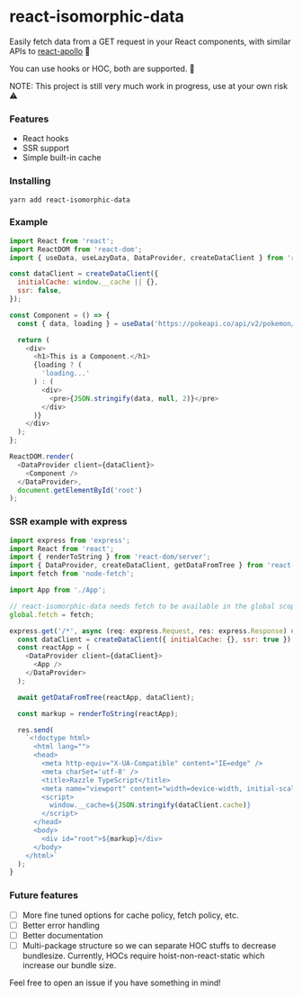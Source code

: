 # react-isomorphic-data
Easily fetch data from a GET request in your React components, with similar APIs to [react-apollo](https://github.com/apollographql/react-apollo/) 🎉

You can use hooks or HOC, both are supported. 🎉

NOTE: This project is still very much work in progress, use at your own risk ⚠️

### Features
- React hooks 
- SSR support
- Simple built-in cache

### Installing
```
yarn add react-isomorphic-data
```

### Example
```javascript
import React from 'react';
import ReactDOM from 'react-dom';
import { useData, useLazyData, DataProvider, createDataClient } from 'react-isomorphic-data';

const dataClient = createDataClient({
  initialCache: window.__cache || {},
  ssr: false,
});

const Component = () => {
  const { data, loading } = useData('https://pokeapi.co/api/v2/pokemon/3/', {});

  return (
    <div>
      <h1>This is a Component.</h1>
      {loading ? (
        'loading...'
      ) : (
        <div>
          <pre>{JSON.stringify(data, null, 2)}</pre>
        </div>
      )}
    </div>
  );
};

ReactDOM.render(
  <DataProvider client={dataClient}>
    <Component />
  </DataProvider>,
  document.getElementById('root')
);
```

### SSR example with express
```javascript
import express from 'express';
import React from 'react';
import { renderToString } from 'react-dom/server';
import { DataProvider, createDataClient, getDataFromTree } from 'react-isomorphic-data';
import fetch from 'node-fetch';

import App from './App';

// react-isomorphic-data needs fetch to be available in the global scope
global.fetch = fetch;

express.get('/*', async (req: express.Request, res: express.Response) => {
  const dataClient = createDataClient({ initialCache: {}, ssr: true });
  const reactApp = (
    <DataProvider client={dataClient}>
      <App />
    </DataProvider>
  );

  await getDataFromTree(reactApp, dataClient);

  const markup = renderToString(reactApp);

  res.send(
    `<!doctype html>
      <html lang="">
      <head>
        <meta http-equiv="X-UA-Compatible" content="IE=edge" />
        <meta charSet='utf-8' />
        <title>Razzle TypeScript</title>
        <meta name="viewport" content="width=device-width, initial-scale=1">
        <script>
          window.__cache=${JSON.stringify(dataClient.cache)}
        </script>
      </head>
      <body>
        <div id="root">${markup}</div>
      </body>
    </html>`
  );
}
```

### Future features
- [ ] More fine tuned options for cache policy, fetch policy, etc.
- [ ] Better error handling
- [ ] Better documentation
- [ ] Multi-package structure so we can separate HOC stuffs to decrease bundlesize. Currently, HOCs require hoist-non-react-static which increase our bundle size.

Feel free to open an issue if you have something in mind!
